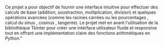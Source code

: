 
Ce projet a pour objectif de fournir une interface intuitive pour effectuer des calculs de base (addition, soustraction, multiplication, division) 
et quelques opérations avancées (comme les racines carrées ou les pourcentages , calcul du sinus , cosinus , tangente). 
Le projet met en avant l'utilisation de la bibliothèque Tkinter pour créer une interface utilisateur fluide et responsive tout en offrant une implémentation claire des fonctions arithmétiques en Python."
